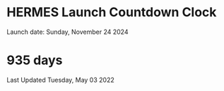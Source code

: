 # HERMES Launch Countdown Clock

Launch date: Sunday, November 24 2024
# 935 days

Last Updated Tuesday, May 03 2022